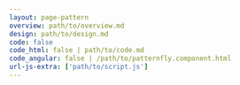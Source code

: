 ```yaml
---
layout: page-pattern
overview: path/to/overview.md
design: path/to/design.md
code: false
code_html: false | path/to/code.md
code_angular: false | /path/to/patternfly.component.html
url-js-extra: ['path/to/script.js']
---
```

